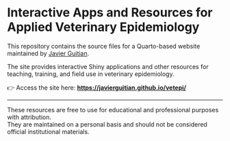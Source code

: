 # Interactive Apps and Resources for Applied Veterinary Epidemiology

This repository contains the source files for a Quarto-based website maintained by [Javier Guitian](https://www.rvc.ac.uk/about/our-people/javier-guitian).

The site provides interactive Shiny applications and other resources for teaching, training, and field use in veterinary epidemiology.

👉 Access the site here: **https://javierguitian.github.io/vetepi/**

---

These resources are free to use for educational and professional purposes with attribution.  
They are maintained on a personal basis and should not be considered official institutional materials.
